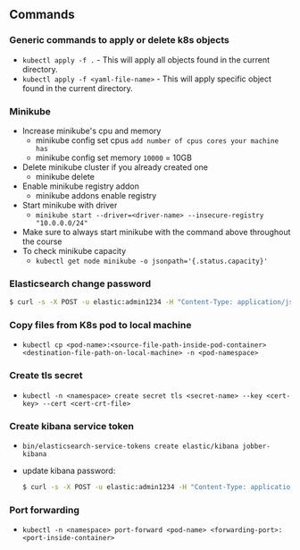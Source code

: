 ## Commands

### Generic commands to apply or delete k8s objects

- `kubectl apply -f .` - This will apply all objects found in the current directory.
- `kubectl apply -f <yaml-file-name>` - This will apply specific object found in the current directory.

### Minikube

- Increase minikube's cpu and memory
  - minikube config set cpus `add number of cpus cores your machine has`
  - minikube config set memory `10000` = 10GB
- Delete minikube cluster if you already created one
  - minikube delete
- Enable minikube registry addon
  - minikube addons enable registry
- Start minikube with driver
  - `minikube start --driver=<driver-name> --insecure-registry "10.0.0.0/24"`
- Make sure to always start minikube with the command above throughout the course
- To check minikube capacity
  - `kubectl get node minikube -o jsonpath='{.status.capacity}'`

### Elasticsearch change password

```bash
$ curl -s -X POST -u elastic:admin1234 -H "Content-Type: application/json" http://jobber-elastic.production.svc.cluster.local:9200/_security/user/kibana_system/_password -d "{"password":"kibana"}"
```

### Copy files from K8s pod to local machine

- `kubectl cp <pod-name>:<source-file-path-inside-pod-container> <destination-file-path-on-local-machine> -n <pod-namespace>`

### Create tls secret

- `kubectl -n <namespace> create secret tls <secret-name> --key <cert-key> --cert <cert-crt-file>`

### Create kibana service token

- `bin/elasticsearch-service-tokens create elastic/kibana jobber-kibana`

- update kibana password:
  ```bash
  $ curl -s -X POST -u elastic:admin1234 -H "Content-Type: application/json" http://jobber-elastic.production.svc.cluster.local:9200/_security/user/kibana_system/_password -d "{\"password\":\"kibana\"}"
  ```

### Port forwarding

- `kubectl -n <namespace> port-forward <pod-name> <forwarding-port>:<port-inside-container>`
